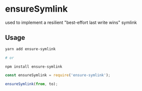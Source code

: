 # ensureSymlink

used to implement a resilient "best-effort last write wins" symlink

## Usage

```sh
yarn add ensure-symlink

# or

npm install ensure-symlink
```

```js
const ensureSymlink = require('ensure-symlink');

ensureSymlink(from, to);
```
